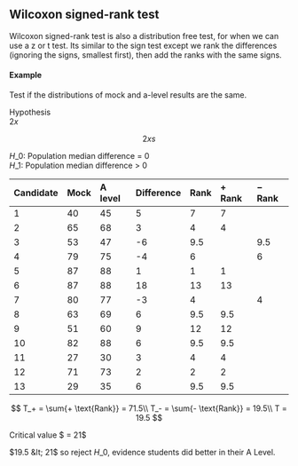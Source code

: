## Wilcoxon signed-rank test

Wilcoxon signed-rank test is also a distribution free test, for when we can use a z or t test. Its similar to the sign test except we rank the differences \(ignoring the signs, smallest first\), then add the ranks with the same signs.

#### Example

Test if the distributions of mock and a-level results are the same.

Hypothesis  
$2x$

$$2xs$$

$H\_0$: Population median difference = 0  
$H\_1$: Population median difference &gt; 0

| Candidate | Mock | A level | Difference | Rank | $+$ Rank | $-$ Rank |
| :--- | :--- | :--- | :--- | :--- | :--- | :--- |
| 1 | 40 | 45 | 5 | 7 | 7 |  |
| 2 | 65 | 68 | 3 | 4 | 4 |  |
| 3 | 53 | 47 | -6 | 9.5 |  | 9.5 |
| 4 | 79 | 75 | -4 | 6 |  | 6 |
| 5 | 87 | 88 | 1 | 1 | 1 |  |
| 6 | 87 | 88 | 18 | 13 | 13 |  |
| 7 | 80 | 77 | -3 | 4 |  | 4 |
| 8 | 63 | 69 | 6 | 9.5 | 9.5 |  |
| 9 | 51 | 60 | 9 | 12 | 12 |  |
| 10 | 82 | 88 | 6 | 9.5 | 9.5 |  |
| 11 | 27 | 30 | 3 | 4 | 4 |  |
| 12 | 71 | 73 | 2 | 2 | 2 |  |
| 13 | 29 | 35 | 6 | 9.5 | 9.5 |  |


$$
T_+ = \sum{+ \text{Rank}} = 71.5\\
T_- = \sum{- \text{Rank}} = 19.5\\
T = 19.5
$$


Critical value $ = 21$

$19.5 &lt; 21$ so reject $H\_0$, evidence students did better in their A Level.

